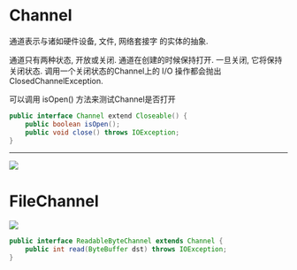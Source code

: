 # Channel

通道表示与诸如硬件设备, 文件, 网络套接字 的实体的抽象.

通道只有两种状态, 开放或关闭. 通道在创建的时候保持打开.
一旦关闭, 它将保持关闭状态.
调用一个关闭状态的Channel上的 I/O 操作都会抛出 ClosedChannelException.

可以调用 isOpen() 方法来测试Channel是否打开

```java
public interface Channel extend Closeable() {
    public boolean isOpen();
    public void close() throws IOException;
}
```

----
![](../imgs/Channel.PNG)

# FileChannel

![](../imgs/FileChannel.PNG)

```java
public interface ReadableByteChannel extends Channel {
    public int read(ByteBuffer dst) throws IOException;
}
```

